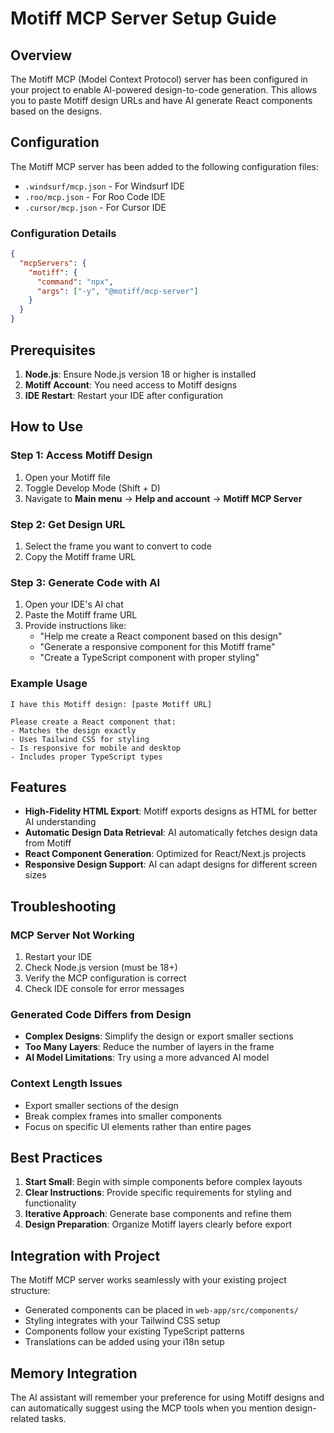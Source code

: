 # Motiff MCP Server Setup Guide

## Overview

The Motiff MCP (Model Context Protocol) server has been configured in your project to enable AI-powered design-to-code generation. This allows you to paste Motiff design URLs and have AI generate React components based on the designs.

## Configuration

The Motiff MCP server has been added to the following configuration files:

- `.windsurf/mcp.json` - For Windsurf IDE
- `.roo/mcp.json` - For Roo Code IDE  
- `.cursor/mcp.json` - For Cursor IDE

### Configuration Details

```json
{
  "mcpServers": {
    "motiff": {
      "command": "npx",
      "args": ["-y", "@motiff/mcp-server"]
    }
  }
}
```

## Prerequisites

1. **Node.js**: Ensure Node.js version 18 or higher is installed
2. **Motiff Account**: You need access to Motiff designs
3. **IDE Restart**: Restart your IDE after configuration

## How to Use

### Step 1: Access Motiff Design
1. Open your Motiff file
2. Toggle Develop Mode (Shift + D)
3. Navigate to **Main menu** → **Help and account** → **Motiff MCP Server**

### Step 2: Get Design URL
1. Select the frame you want to convert to code
2. Copy the Motiff frame URL

### Step 3: Generate Code with AI
1. Open your IDE's AI chat
2. Paste the Motiff frame URL
3. Provide instructions like:
   - "Help me create a React component based on this design"
   - "Generate a responsive component for this Motiff frame"
   - "Create a TypeScript component with proper styling"

### Example Usage

```
I have this Motiff design: [paste Motiff URL]

Please create a React component that:
- Matches the design exactly
- Uses Tailwind CSS for styling
- Is responsive for mobile and desktop
- Includes proper TypeScript types
```

## Features

- **High-Fidelity HTML Export**: Motiff exports designs as HTML for better AI understanding
- **Automatic Design Data Retrieval**: AI automatically fetches design data from Motiff
- **React Component Generation**: Optimized for React/Next.js projects
- **Responsive Design Support**: AI can adapt designs for different screen sizes

## Troubleshooting

### MCP Server Not Working
1. Restart your IDE
2. Check Node.js version (must be 18+)
3. Verify the MCP configuration is correct
4. Check IDE console for error messages

### Generated Code Differs from Design
- **Complex Designs**: Simplify the design or export smaller sections
- **Too Many Layers**: Reduce the number of layers in the frame
- **AI Model Limitations**: Try using a more advanced AI model

### Context Length Issues
- Export smaller sections of the design
- Break complex frames into smaller components
- Focus on specific UI elements rather than entire pages

## Best Practices

1. **Start Small**: Begin with simple components before complex layouts
2. **Clear Instructions**: Provide specific requirements for styling and functionality
3. **Iterative Approach**: Generate base components and refine them
4. **Design Preparation**: Organize Motiff layers clearly before export

## Integration with Project

The Motiff MCP server works seamlessly with your existing project structure:

- Generated components can be placed in `web-app/src/components/`
- Styling integrates with your Tailwind CSS setup
- Components follow your existing TypeScript patterns
- Translations can be added using your i18n setup

## Memory Integration

The AI assistant will remember your preference for using Motiff designs and can automatically suggest using the MCP tools when you mention design-related tasks.
